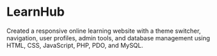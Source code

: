 # LearnHub
Created  a responsive online learning website with a theme switcher, navigation, user profiles, admin tools, and database management using HTML, CSS, JavaScript, PHP, PDO, and MySQL.
